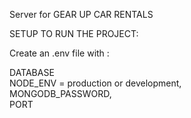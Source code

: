 
Server for GEAR UP CAR RENTALS

SETUP TO RUN THE PROJECT:

Create an .env file with :
<div>DATABASE</div>
<div>NODE_ENV = production or development,</div>
<div>MONGODB_PASSWORD, </div>
<div>PORT </div>
